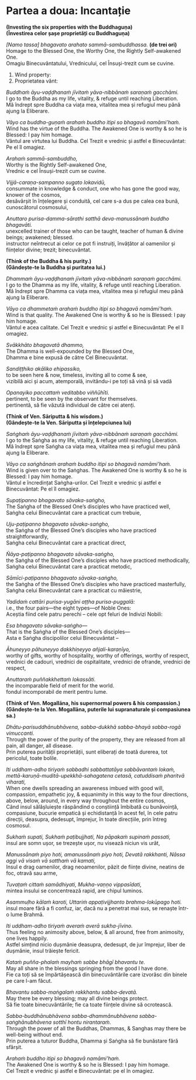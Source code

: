 # Partea a doua: Incantație  

**(Investing the six properties with the Buddhaguṇa)**  
**(Învestirea celor șașe proprietăți cu Buddhaguṇa)**  

*[Namo tassa] bhagavato arahato sammā-sambuddhassa.* **(de trei ori)**  
Homage to the Blessed One, the Worthy One, the Rightly Self-awakened One.  
Omagiu Binecuvântatului, Vrednicului, cel Însuși-trezit cum se cuvine.  

1. Wind property:  
1. Proprietatea vânt:  

*Buddhaṁ āyu-vaḍḍhanaṁ jīvitaṁ yāva-nibbānaṁ saraṇaṁ gacchāmi.*  
I go to the Buddha as my life, vitality, & refuge until reaching Liberation.  
Mă îndrept spre Buddha ca viața mea, vitalitea mea și refugiul meu până ajung la Eliberare.  

*Vāyo ca buddha-guṇaṁ arahaṁ buddho itipi so bhagavā namāmi’haṁ.*  
Wind has the virtue of the Buddha. The Awakened One is worthy & so he is Blessed: I pay him homage.  
Vântul are virtutea lui Buddha. Cel Trezit e vrednic și astfel e Binecuvântat: Pe el îl omagiez.  

*Arahaṁ sammā-sambuddho,*  
Worthy is the Rightly Self-awakened One,  
Vrednic e cel Însuși-trezit cum se cuvine.  

*Vijjā-caraṇa-sampanno sugato lokavidū,*  
consummate in knowledge & conduct, one who has gone the good way, knower of the cosmos,  
desăvârșit în înțelegere și conduită, cel care s-a dus pe calea cea bună, cunoscătorul cosmosului,  

*Anuttaro purisa-damma-sārathi satthā deva-manussānaṁ buddho bhagavāti.*  
unexcelled trainer of those who can be taught, teacher of human & divine beings; awakened; blessed.  
instructor neîntrecut ai celor ce pot fi instruiți, învățător al oamenilor și ființelor divine; trezit; binecuvântat.  

**(Think of the Buddha & his purity.)**  
**(Gândește-te la Buddha și puritatea lui.)**  

*Dhammaṁ āyu-vaḍḍhanaṁ jīvitaṁ yāva-nibbānaṁ saraṇaṁ gacchāmi.*  
I go to the Dhamma as my life, vitality, & refuge until reaching Liberation.  
Mă îndrept spre Dhamma ca viața mea, vitalitea mea și refugiul meu până ajung la Eliberare.  

*Vāyo ca dhammetaṁ arahaṁ buddho itipi so bhagavā namāmi’haṁ.*  
Wind is that quality. The Awakened One is worthy & so he is Blessed: I pay him homage.  
Vântul e acea calitate. Cel Trezit e vrednic și astfel e Binecuvântat: Pe el îl omagiez.  

*Svākkhāto bhagavatā dhammo,*  
The Dhamma is well-expounded by the Blessed One,  
Dhamma e bine expusă de către Cel Binecuvântat.  

*Sandiṭṭhiko akāliko ehipassiko,*  
to be seen here & now, timeless, inviting all to come & see,  
vizibilă aici și acum, atemporală, invitându-i pe toți să vină și să vadă  

*Opanayiko paccattaṁ veditabbo viññūhīti.*  
pertinent, to be seen by the observant for themselves.  
pertinentă, să fie văzută individual de către cei atenți.  

**(Think of Ven. Sāriputta & his wisdom.)**  
**(Gândește-te la Ven. Sāriputta și înțelepciunea lui)**  

*Saṅghaṁ āyu-vaḍḍhanaṁ jīvitaṁ yāva-nibbānaṁ saraṇaṁ gacchāmi.*  
I go to the Saṅgha as my life, vitality, & refuge until reaching Liberation.  
Mă îndrept spre Saṅgha ca viața mea, vitalitea mea și refugiul meu până ajung la Eliberare.  

*Vāyo ca saṅghānaṁ arahaṁ buddho itipi so bhagavā namāmi’haṁ.*  
Wind is given over to the Saṅghas. The Awakened One is worthy & so he is Blessed: I pay him homage.  
Vântul e încredințat Saṅgha-urilor. Cel Trezit e vrednic și astfel e Binecuvântat: Pe el îl omagiez.  

*Supaṭipanno bhagavato sāvaka-saṅgho,*  
The Saṅgha of the Blessed One’s disciples who have practiced well,  
Saṅgha celui Binecuvântat care a practicat cum trebuie,  

*Uju-paṭipanno bhagavato sāvaka-saṅgho,*  
the Saṅgha of the Blessed One’s disciples who have practiced straightforwardly,  
Saṅgha celui Binecuvântat care a practicat direct,  

*Ñāya-paṭipanno bhagavato sāvaka-saṅgho,*  
the Saṅgha of the Blessed One’s disciples who have practiced methodically,  
Saṅgha celui Binecuvântat care a practicat metodic,  

*Sāmīci-paṭipanno bhagavato sāvaka-saṅgho,*  
the Saṅgha of the Blessed One’s disciples who have practiced masterfully,  
Saṅgha celui Binecuvântat care a practicat cu măiestrie,  

*Yadidaṁ cattāri purisa-yugāni aṭṭha purisa-puggalā:*  
i.e., the four pairs—the eight types—of Noble Ones:  
Aceștia fiind cele patru perechi – cele opt feluri de Indivizi Nobili:  

*Esa bhagavato sāvaka-saṅgho—*  
That is the Saṅgha of the Blessed One’s disciples—  
Asta e Saṅgha discipolilor celui Binecuvântat –  

*Āhuneyyo pāhuneyyo dakkhiṇeyyo añjali-karaṇīyo,*  
worthy of gifts, worthy of hospitality, worthy of offerings, worthy of respect,  
vrednici de cadouri, vrednici de ospitalitate, vrednici de ofrande, vrednici de respect,  

*Anuttaraṁ puññakkhettaṁ lokassāti.*  
the incomparable field of merit for the world.  
fondul incomporabil de merit pentru lume.  

**(Think of Ven. Mogallāna, his supernormal powers & his compassion.)**  
**(Gândește-te la Ven. Mogallāna, puterile lui supranaturale și compasiunea sa.)**  

*Dhātu-parisuddhānubhāvena, sabba-dukkhā sabba-bhayā sabba-rogā vimuccanti.*  
Through the power of the purity of the property, they are released from all pain, all danger, all disease.  
Prin puterea purității proprietății, sunt eliberați de toată durerea, tot pericolul, toate bolile.  

*Iti uddham-adho tiriyaṁ sabbadhi sabbattatāya sabbāvantaṁ lokaṁ, mettā-karuṇā-muditā-upekkhā-sahagatena cetasā, catuddisaṁ pharitvā viharati,*  
When one dwells spreading an awareness imbued with good will, compassion, empathetic joy, & equanimity in this way to the four directions, above, below, around, in every way throughout the entire cosmos,  
Când insul sălășluiește răspândind o conștiință îmbibată cu bunăvoință, compasiune, bucurie empatică și echidistanță în acest fel, în cele patru direcții, deasupra, dedesupt, împrejur, în toate direcțiile, prin întreg cosmosul.  

*Sukhaṁ supati, Sukhaṁ paṭibujjhati, Na pāpakaṁ supinaṁ passati,*  
insul are somn ușor, se trezește ușor, nu visează niciun vis urât,  

*Manussānaṁ piyo hoti, amanussānaṁ piyo hoti, Devatā rakkhanti, Nāssa aggi vā visaṁ vā satthaṁ vā kamati,*  
Insul e drag oamenilor, drag neoamenilor, păzit de ființe divine, neatins de foc, otravă sau arme,  

*Tuvaṭaṁ cittaṁ samādhiyati, Mukha-vaṇṇo vippasīdati,*  
mintea insului se concentrează rapid, are chipul luminos.  

*Asammuḷho kālaṁ karoti, Uttariṁ appaṭivijjhanto brahma-lokūpago hoti.*  
insul moare fără a fi confuz, iar, dacă nu a penetrat mai sus, se renaște într-o lume Brahmā.  

*Iti uddham-adho tiriyaṁ averaṁ averā sukha-jīvino.*  
Thus feeling no animosity above, below, & all around, free from animosity, one lives happily.  
Astfel simțind nicio dușmănie deasupra, dedesupt, de jur împrejur, liber de dușmănie, insul trăiește fericit.  

*Kataṁ puñña-phalaṁ mayhaṁ sabbe bhāgī bhavantu te.*  
May all share in the blessings springing from the good I have done.  
Fie ca toți să se împărtășească din binecuvântările care izvorăsc din binele pe care l-am făcut.  

*Bhavantu sabba-maṅgalaṁ rakkhantu sabba-devatā.*  
May there be every blessing; may all divine beings protect.  
Să fie toate binecuvântările; fie ca toate ființele divine să ocrotească.  

*Sabba-buddhānubhāvena sabba-dhammānubhāvena sabba- saṅghānubhāvena sotthī hontu nirantaraṁ.*  
Through the power of all the Buddhas, Dhammas, & Sanghas may there be well-being without end.  
Prin puterea a tuturor Buddha, Dhamma și Saṅgha să fie bunăstare fără sfârșit.  

*Arahaṁ buddho itipi so bhagavā namāmi’haṁ.*  
The Awakened One is worthy & so he is Blessed: I pay him homage.  
Cel Trezit e vrednic și astfel e Binecuvântat: pe el în omagiez.  
